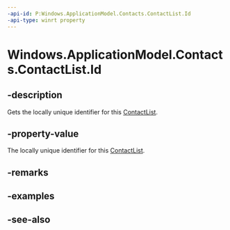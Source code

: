```yaml
---
-api-id: P:Windows.ApplicationModel.Contacts.ContactList.Id
-api-type: winrt property
---
```


<!-- Property syntax
public string Id { get; }
-->

# Windows.ApplicationModel.Contacts.ContactList.Id

## -description
Gets the locally unique identifier for this [ContactList](contactlist.md).

## -property-value
The locally unique identifier for this [ContactList](contactlist.md).

## -remarks

## -examples

## -see-also
